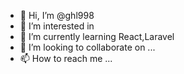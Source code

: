 - 👋 Hi, I’m @ghl998
- 👀 I’m interested in 
- 🌱 I’m currently learning React,Laravel
- 💞️ I’m looking to collaborate on ...
- 📫 How to reach me ...

<!---
ghl998/ghl998 is a ✨ special ✨ repository because its `README.md` (this file) appears on your GitHub profile.
You can click the Preview link to take a look at your changes.
--->
